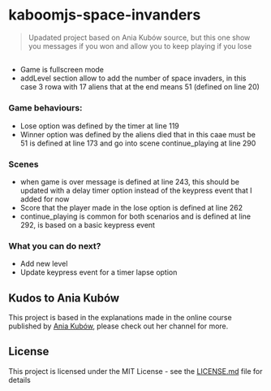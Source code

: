 # kaboomjs-space-invanders
> Upadated project based on Ania Kubów source, but this one show you messages if you won and allow you to keep playing if you lose

##
- Game is fullscreen mode
- addLevel section allow to add the number of space invaders, in this case 3 rowa with 17 aliens that at the end means 51 (defined on line 20)

### Game behaviours: 
- Lose option was defined by the timer at line 119
- Winner option was defined by the aliens died that in this caae must be 51  is defined at line 173 and go into scene continue_playing at line 290

### Scenes 
- when game is over message is defined at line 243, this should be updated with a delay timer option instead of the keypress event that I added for now
- Score that the player made in the lose option is defined at line 262
- continue_playing is common for both scenarios and is defined at line 292, is based on a basic keypress event

### What you can do next?
- Add new level
- Update keypress event for a timer lapse option

## Kudos to Ania Kubów
This project is based in the explanations made in the online course published by [Ania Kubów](https://www.youtube.com/c/AniaKubów "Ania Kubów Youtube"), please check out her channel for more.

## License
This project is licensed under the MIT License - see the [LICENSE.md](LICENSE.md) file for details
